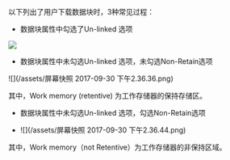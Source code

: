 以下列出了用户下载数据块时，3种常见过程：

* 数据块属性中勾选了Un-linked 选项

  


![](blob:https://www.gitbook.com/44b8061a-af1f-4295-8175-8f5be9c7c4b7)

  


* 数据块属性中未勾选Un-linked 选项，未勾选Non-Retain选项

![](/assets/屏幕快照 2017-09-30 下午2.36.36.png)

其中，Work memory \(retentive\) 为工作存储器的保持存储区。

* 数据块属性中未勾选Un-linked 选项，勾选Non-Retain选项

* ![](/assets/屏幕快照 2017-09-30 下午2.36.44.png)

其中，Work memory（not Retentive）为工作存储器的非保持区域。









